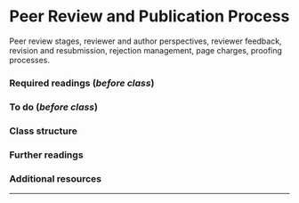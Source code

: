 # Peer Review and Publication Process

Peer review stages, reviewer and author perspectives, reviewer feedback, revision and resubmission, rejection management, page charges, proofing processes.

### Required readings (_before class_)


### To do (_before class_)


### Class structure


### Further readings


### Additional resources



***